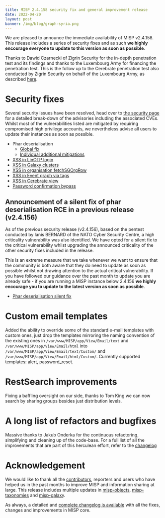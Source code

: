 ```yaml
---
title: MISP 2.4.158 security fix and general improvement release
date: 2022-04-20
layout: post
banner: /img/blog/graph-syria.png 
---
```


We are pleased to announce the immediate availability of MISP v2.4.158. This release includes a series of security fixes and as such **we highly encourage everyone to update to this version as soon as possible**.

Thanks to Dawid Czarnecki of Zigrin Security for the in-depth penetration test and its findings and thanks to the Luxembourg Army for financing the penetration test. This is the follow up to the Cerebrate penetration test also conducted by Zigrin Security on behalf of the Luxembourg Army, as described [here](https://www.cerebrate-project.org/2022/01/27/Cerebate-version-1.4-released.html).

# Security fixes

Several security issues have been resolved, head over to [the security page](https://www.misp-project.org/security/) for a detailed break-down of the advisories including the associated CVEs. Whilst most of the vulnerabilities listed are mitigated by requiring compromised high privilege accounts, we nevertheless advise all users to update their instances as soon as possible.

- Phar deserialisation
  - [Global fix](https://github.com/MISP/MISP/commit/0108f1bde2117ac5c1e28d124128f60c8bb09a8e)
  - [Individual additional mitigations](https://github.com/MISP/MISP/commit/93821c0de6a7dd32262ce62212773f43136ca66e)
- [XSS in LinOTP login](https://github.com/MISP/MISP/commit/9623de2f5cca011afc581d55cfa5ce87682894fd)
- [XSS in Galaxy clusters](https://github.com/MISP/MISP/commit/107e271d78c255d658ce998285fe6f6c4f291b41)
- [XSS in organisation fetchSGOrgRow](https://github.com/MISP/MISP/commit/ce6bc88e330f5ef50666b149d86c0d94f545f24e)
- [XSS in Event graph via tags](https://github.com/MISP/MISP/commit/bb3b7a7e91862742cae228c43b3091bad476dcc0)
- [XSS in Cerebrate view](https://github.com/MISP/MISP/commit/60c85b80e3ab05c3ef015bca5630e95eddbb1436)
- [Password confirmation bypass](https://github.com/MISP/MISP/commit/01120163a6b4d905029d416e7305575df31df8af)

## Announcement of a silent fix of phar deserialisation RCE in a previous release (v2.4.156)

As of the previous security release (v2.4.156), based on the pentest conducted by Ianis BERNARD of the NATO Cyber Security Centre, a high criticality vulnerability was also identified. We have opted for a silent fix to the critical vulnerability whilst upgrading the announced criticality of the other security fixes included in the release.

This is an extreme measure that we take whenever we want to ensure that the community is both aware that they do need to update as soon as possible whilst not drawing attention to the actual critical vulnerability. If you have followed our guidance over the past month to update you are already safe - if you are running a MISP instance below 2.4.156 **we highly encourage you to update to the latest version as soon as possible**. 

- [Phar deserialisation silent fix](https://github.com/MISP/MISP/commit/8eff854fce1fea1521f33fffc2440df5b7e5c410)

# Custom email templates

Added the ability to override some of the standard e-mail templates with custom ones, just drop the templates mirroring the naming convention of the existing ones in `/var/www/MISP/app/View/Email/text` and `/var/www/MISP/app/View/Email/html` into `/var/www/MISP/app/View/Email/text/Custom/` and `/var/www/MISP/app/View/Email/html/Custom/`. Currently supported templates: alert, password_reset.

# RestSearch improvements

Fixing a baffling oversight on our side, thanks to Tom King we can now search by sharing groups besides just distribution levels. 

# A long list of refactors and bugfixes

Massive thanks to Jakub Onderka for the continuous refactoring, simplifying and cleaning up of the code-base. For a full list of all the improvements that are part of this herculean effort, refer to the [changelog](https://www.misp-project.org/Changelog.txt)

# Acknowledgement

We would like to thank all the [contributors](https://www.misp-project.org/contributors), reporters and users who have helped us in the past months to improve MISP and information sharing at large. This release includes multiple updates in [misp-objects](https://www.misp-project.org/objects.html), [misp-taxonomies](https://www.misp-project.org/taxonomies.html) and [misp-galaxy](https://www.misp-project.org/galaxy.html).

As always, a detailed and [complete changelog is available](https://www.misp-project.org/Changelog.txt) with all the fixes, changes and improvements in MISP core.

